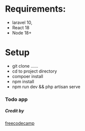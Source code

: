 # Requirements:
- laravel 10,
-  React 18
-  Node 18+

# Setup
- git clone ......
- cd to project directory
- compoer install
- npm install
- npm run dev && php artisan serve
### Todo app 
##### Credit by 
[freecodecamp](https://www.freecodecamp.org/news/use-react-with-laravel/)

